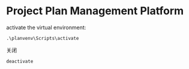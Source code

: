 # Project Plan Management Platform

activate the virtual environment:

    .\planvenv\Scripts\activate

关闭

    deactivate